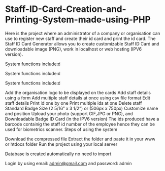 # Staff-ID-Card-Creation-and-Printing-System-made-using-PHP
Here is the project where an administrator of a company or organisation can use to register new staff and create their id card and print the id card. The Staff ID Card Generator allows you to create customizable Staff ID Card and downloadable image (PNG), work in localhost or web hosting (IPV6 version).


System functions include:d


System functions include:d


System functions include:d




Add the organisation logo to be displayed on the cards
Add staff details using a form
Add multiple staff details at once using csv file format
Edit staff details
Print id one by one
Print multiple ids at one
Delete staff
Standard Badge Size (2 5/16” x 3 1/2”) or (506px x 750px)
Customize name and position
Upload your photo (support GIF,JPG or PNG), and
Downloadable Badge ID Card (in the IPV6 version)
The ids produced have a barcode containig the staff id number of the employee hence they can be used for biometrics scanner.
Steps of using the system

Download the compressed file
Extract the folder and paste it in your www or htdocs folder
Run the project using your local server

Database is created automatically no need to import

Login by using email: admin@gmail.com and password: admin
